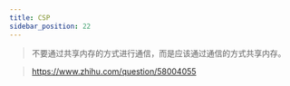 ```yaml
---
title: CSP
sidebar_position: 22
---
```






> 不要通过共享内存的方式进行通信，而是应该通过通信的方式共享内存。


> https://www.zhihu.com/question/58004055